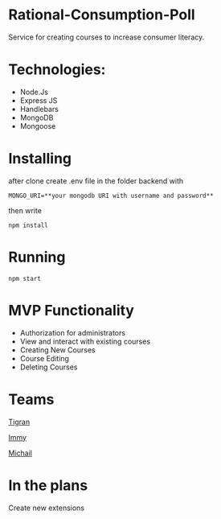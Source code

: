 # Rational-Consumption-Poll
Service for creating courses to increase consumer literacy.

# Technologies:
* Node.Js
* Express JS
* Handlebars
* MongoDB
* Mongoose

# Installing
after clone create .env file in the folder backend with

`
MONGO_URI=**your mongodb URI with username and password**
`

then write

`
 npm install
 `

# Running
`
npm start
`

# MVP Functionality
* Authorization for administrators
* View and interact with existing courses
* Creating New Courses
* Course Editing
* Deleting Courses

# Teams
[Tigran](https://github.com/Tigran134)

[Immy](https://github.com/negomi-e)

[Michail](https://github.com/Michail-Pudov)


# In the plans
Create new extensions
